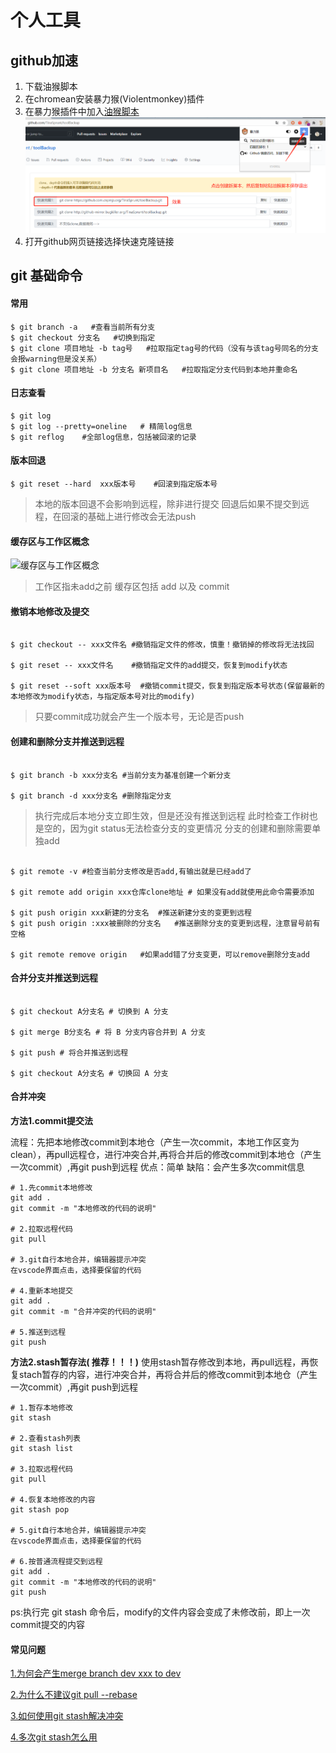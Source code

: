 # 个人工具

## github加速
1. 下载油猴脚本
2. 在chromean安装暴力猴(Violentmonkey)插件
3. 在暴力猴插件中加入[油猴脚本](./github_accelerated_oil_monkey.txt)
![](./image/github_accelerate.png)
4. 打开github网页链接选择快速克隆链接


## git 基础命令

#### 常用
```shell
$ git branch -a   #查看当前所有分支
$ git checkout 分支名   #切换到指定
$ git clone 项目地址 -b tag号   #拉取指定tag号的代码（没有与该tag号同名的分支会报warning但是没关系）
$ git clone 项目地址 -b 分支名 新项目名   #拉取指定分支代码到本地并重命名
```


#### 日志查看
```shell
$ git log 
$ git log --pretty=oneline   # 精简log信息
$ git reflog    #全部log信息，包括被回滚的记录
```

#### 版本回退
```shell
$ git reset --hard  xxx版本号    #回滚到指定版本号
```
> 本地的版本回退不会影响到远程，除非进行提交
> 回退后如果不提交到远程，在回滚的基础上进行修改会无法push



#### 缓存区与工作区概念
![缓存区与工作区概念](https://static.liaoxuefeng.com/files/attachments/919020037470528/0)
> 工作区指未add之前
> 缓存区包括 add 以及 commit 



#### 撤销本地修改及提交
```shell

$ git checkout -- xxx文件名 #撤销指定文件的修改，慎重！撤销掉的修改将无法找回

$ git reset -- xxx文件名    #撤销指定文件的add提交，恢复到modify状态

$ git reset --soft xxx版本号  #撤销commit提交，恢复到指定版本号状态(保留最新的本地修改为modify状态，与指定版本号对比的modify)

```
> 只要commit成功就会产生一个版本号，无论是否push


#### 创建和删除分支并推送到远程

```shell

$ git branch -b xxx分支名 #当前分支为基准创建一个新分支

$ git branch -d xxx分支名 #删除指定分支

```
> 执行完成后本地分支立即生效，但是还没有推送到远程
> 此时检查工作树也是空的，因为git status无法检查分支的变更情况
> 分支的创建和删除需要单独add
 
```shell

$ git remote -v #检查当前分支修改是否add,有输出就是已经add了

$ git remote add origin xxx仓库clone地址 # 如果没有add就使用此命令需要添加

$ git push origin xxx新建的分支名  #推送新建分支的变更到远程
$ git push origin :xxx被删除的分支名   #推送删除分支的变更到远程，注意冒号前有空格

$ git remote remove origin   #如果add错了分支变更，可以remove删除分支add

```

#### 合并分支并推送到远程
```shell

$ git checkout A分支名 # 切换到 A 分支 

$ git merge B分支名 # 将 B 分支内容合并到 A 分支

$ git push # 将合并推送到远程

$ git checkout A分支名 # 切换回 A 分支 

```
#### 合并冲突

**方法1.commit提交法**

流程：先把本地修改commit到本地仓（产生一次commit，本地工作区变为clean），再pull远程仓，进行冲突合并,再将合并后的修改commit到本地仓（产生一次commit）,再git push到远程
优点：简单 缺陷：会产生多次commit信息

```shell
# 1.先commit本地修改
git add .
git commit -m "本地修改的代码的说明"

# 2.拉取远程代码
git pull

# 3.git自行本地合并，编辑器提示冲突
在vscode界面点击，选择要保留的代码

# 4.重新本地提交
git add .
git commit -m "合并冲突的代码的说明"

# 5.推送到远程
git push

```

**方法2.stash暂存法( 推荐！！！)**
使用stash暂存修改到本地，再pull远程，再恢复stach暂存的内容，进行冲突合并，再将合并后的修改commit到本地仓（产生一次commit）,再git push到远程

```shell
# 1.暂存本地修改
git stash

# 2.查看stash列表
git stash list

# 3.拉取远程代码
git pull

# 4.恢复本地修改的内容
git stash pop

# 5.git自行本地合并，编辑器提示冲突
在vscode界面点击，选择要保留的代码

# 6.按普通流程提交到远程
git add .
git commit -m "本地修改的代码的说明"
git push

```

ps:执行完 git stash 命令后，modify的文件内容会变成了未修改前，即上一次commit提交的内容


#### 常见问题
[1.为何会产生merge branch dev xxx to dev](http://blog.dreamoon.top/2020/05/31/AvoidMergeMessage/)

[2.为什么不建议git pull --rebase](https://stackoverflow.com/questions/15439527/git-why-merge-branch-master-of-when-pull-and-push)

[3.如何使用git stash解决冲突](https://blog.csdn.net/cnds123321/article/details/110743787)

[4.多次git stash怎么用](https://blog.csdn.net/daguanjia11/article/details/73810577)
